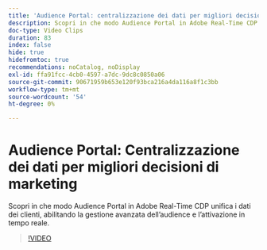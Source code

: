 ```yaml
---
title: 'Audience Portal: centralizzazione dei dati per migliori decisioni di marketing'
description: Scopri in che modo Audience Portal in Adobe Real-Time CDP unifica i dati dei clienti, abilitando la gestione avanzata dell’audience e l’attivazione in tempo reale.
doc-type: Video Clips
duration: 83
index: false
hide: true
hidefromtoc: true
recommendations: noCatalog, noDisplay
exl-id: ffa91fcc-4cb0-4597-a7dc-9dc8c0850a06
source-git-commit: 90671959b653e120f93bca216a4da116a8f1c3bb
workflow-type: tm+mt
source-wordcount: '54'
ht-degree: 0%

---
```


# Audience Portal: Centralizzazione dei dati per migliori decisioni di marketing

Scopri in che modo Audience Portal in Adobe Real-Time CDP unifica i dati dei clienti, abilitando la gestione avanzata dell’audience e l’attivazione in tempo reale.

<!-- 72_S508_3442517_82_audience-portal-centralizing-data-for-better-marketing-decisions -->
>[!VIDEO](https://video.tv.adobe.com/v/3459690/?learn=on&enablevpops=true&captions=ita)

